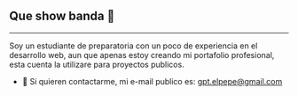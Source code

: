 ## Que show banda 👋

____________________
Soy un estudiante de preparatoria con un poco de experiencia en el desarrollo web, aun que apenas estoy creando mi portafolio profesional, esta cuenta la utilizare para proyectos publicos.
- 🌱 Si quieren contactarme, mi e-mail publico es: gpt.elpepe@gmail.com
